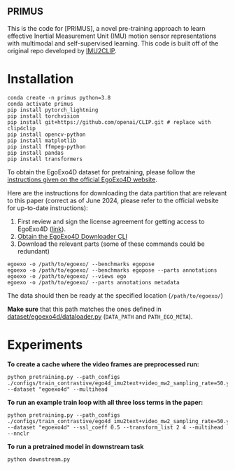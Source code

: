 ## PRIMUS 
This is the code for [PRIMUS], a novel pre-training approach to learn effective Inertial Measurement Unit (IMU) motion sensor representations with multimodal and self-supervised learning. This code is built off of the original repo developed
by [IMU2CLIP](https://arxiv.org/abs/2210.14395).

<ADD A FIGURE>

# Installation
```
conda create -n primus python=3.8
conda activate primus
pip install pytorch_lightning
pip install torchvision
pip install git+https://github.com/openai/CLIP.git # replace with clip4clip
pip install opencv-python
pip install matplotlib
pip install ffmpeg-python
pip install pandas
pip install transformers
```

To obtain the EgoExo4D dataset for pretraining, please follow the [instructions given on the official EgoExo4D website](https://docs.ego-exo4d-data.org/getting-started/).

Here are the instructions for downloading the data partition that are relevant to this paper (correct as of June 2024, please refer to the official website for up-to-date instructions):
1. First review and sign the license agreement for getting access to EgoExo4D ([link](https://docs.ego-exo4d-data.org/getting-started/)).
2. [Obtain the EgoExo4D Downloader CLI](https://github.com/facebookresearch/Ego4d?tab=readme-ov-file#setup)
3. Download the relevant parts (some of these commands could be redundant)
```
egoexo -o /path/to/egoexo/ --benchmarks egopose
egoexo -o /path/to/egoexo/ --benchmarks egopose --parts annotations
egoexo -o /path/to/egoexo/ --views ego
egoexo -o /path/to/egoexo/ --parts annotations metadata
```
The data should then be ready at the specified location (`/path/to/egoexo/`)

**Make sure** that this path matches the ones defined in [dataset/egoexo4d/dataloader.py](dataset/egoexo4d/dataloader.py) (`DATA_PATH` and `PATH_EGO_META`).

# Experiments

**To create a cache where the video frames are preprocessed run:**
```
python pretraining.py --path_configs ./configs/train_contrastive/ego4d_imu2text+video_mw2_sampling_rate=50.yaml --dataset "egoexo4d" --multihead 
```

**To run an example train loop with all three loss terms in the paper:**
```
python pretraining.py --path_configs ./configs/train_contrastive/ego4d_imu2text+video_mw2_sampling_rate=50.yaml --dataset "egoexo4d" --ssl_coeff 0.5 --transform_list 2 4 --multihead --nnclr
```

**To run a pretrained model in downstream task**
```
python downstream.py
```
